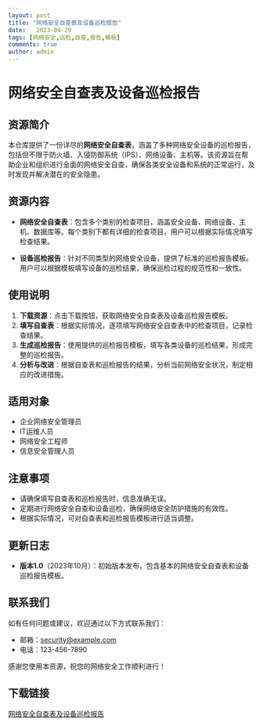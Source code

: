 ```yaml
---
layout: post
title: "网络安全自查表及设备巡检报告"
date:   2023-04-29
tags: [网络安全,巡检,自查,报告,模板]
comments: true
author: admin
---
```

# 网络安全自查表及设备巡检报告

## 资源简介

本仓库提供了一份详尽的**网络安全自查表**，涵盖了多种网络安全设备的巡检报告，包括但不限于防火墙、入侵防御系统（IPS）、网络设备、主机等。该资源旨在帮助企业和组织进行全面的网络安全自查，确保各类安全设备和系统的正常运行，及时发现并解决潜在的安全隐患。

## 资源内容

- **网络安全自查表**：包含多个类别的检查项目，涵盖安全设备、网络设备、主机、数据库等。每个类别下都有详细的检查项目，用户可以根据实际情况填写检查结果。
  
- **设备巡检报告**：针对不同类型的网络安全设备，提供了标准的巡检报告模板。用户可以根据模板填写设备的巡检结果，确保巡检过程的规范性和一致性。

## 使用说明

1. **下载资源**：点击下载按钮，获取网络安全自查表及设备巡检报告模板。
2. **填写自查表**：根据实际情况，逐项填写网络安全自查表中的检查项目，记录检查结果。
3. **生成巡检报告**：使用提供的巡检报告模板，填写各类设备的巡检结果，形成完整的巡检报告。
4. **分析与改进**：根据自查表和巡检报告的结果，分析当前网络安全状况，制定相应的改进措施。

## 适用对象

- 企业网络安全管理员
- IT运维人员
- 网络安全工程师
- 信息安全管理人员

## 注意事项

- 请确保填写自查表和巡检报告时，信息准确无误。
- 定期进行网络安全自查和设备巡检，确保网络安全防护措施的有效性。
- 根据实际情况，可对自查表和巡检报告模板进行适当调整。

## 更新日志

- **版本1.0**（2023年10月）：初始版本发布，包含基本的网络安全自查表和设备巡检报告模板。

## 联系我们

如有任何问题或建议，欢迎通过以下方式联系我们：

- 邮箱：security@example.com
- 电话：123-456-7890

感谢您使用本资源，祝您的网络安全工作顺利进行！

## 下载链接

[网络安全自查表及设备巡检报告](https://pan.quark.cn/s/d42eafe28241)
